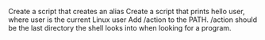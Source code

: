 Create a script that creates an alias
Create a script that prints hello user, where user is the current Linux user
Add /action to the PATH. /action should be the last directory the shell looks into when looking for a program.

